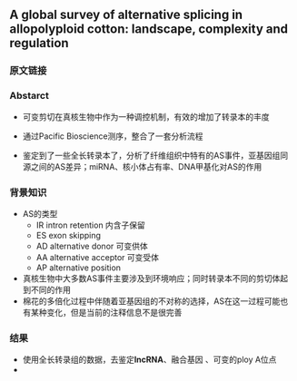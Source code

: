 ## A global survey of alternative splicing in allopolyploid cotton: landscape, complexity and regulation 
###  原文链接



### Abstarct

+ 可变剪切在真核生物中作为一种调控机制，有效的增加了转录本的丰度

+ 通过Pacific Bioscience测序，整合了一套分析流程

+ 鉴定到了一些全长转录本了，分析了纤维组织中特有的AS事件，亚基因组同源之间的AS差异；miRNA、核小体占有率、DNA甲基化对AS的作用

  

### 背景知识

+ AS的类型
  + IR intron retention 内含子保留
  + ES  exon skipping
  + AD alternative donor 可变供体
  + AA alternative acceptor 可变受体
  + AP alternative position
+ 真核生物中大多数AS事件主要涉及到环境响应；同时转录本不同的剪切体起到不同的作用
+ 棉花的多倍化过程中伴随着亚基因组的不对称的选择，AS在这一过程可能也有某种变化，但是当前的注释信息不是很完善

### 结果

+ 使用全长转录组的数据，去鉴定**lncRNA**、融合基因 、可变的ploy A位点
+ 